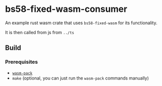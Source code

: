 # bs58-fixed-wasm-consumer

An example rust wasm crate that uses `bs58-fixed-wasm` for its functionality.

It is then called from js from `../ts`

## Build

### Prerequisites

- [`wasm-pack`](https://rustwasm.github.io/wasm-pack/)
- `make` (optional, you can just run the `wasm-pack` commands manually)
